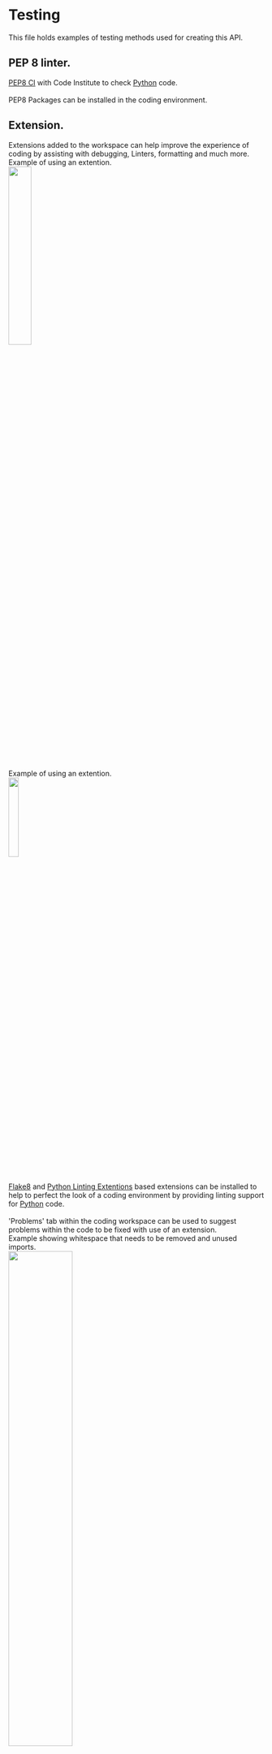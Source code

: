 # Testing
This file holds examples of testing methods used for creating this API.

## PEP 8 linter.

[PEP8 CI](https://pep8ci.herokuapp.com/) with Code Institute to check [Python](https://www.python.org) code.<br>
<br>
PEP8 Packages can be installed in the coding environment.<br>

## Extension.
Extensions added to the workspace can help improve the experience of coding by assisting with debugging, Linters, formatting and much more. <br>
Example of using an extention.<br>
<img src="assets/images/testing-images-backend/pyex.png" width=30% height=30%><br>
<br>
Example of using an extention.<br>
<img src="assets/images/testing-images-backend/flake8.png" width=20% height=20%><br>
<br>
[Flake8](https://flake8.pycqa.org/en/latest/) and [Python Linting Extentions](https://code.visualstudio.com/docs/python/linting) based extensions can be installed to help to perfect the look of a coding environment by providing linting support for [Python](https://www.python.org/) code.<br>
<br>
'Problems' tab within the coding workspace can be used to suggest problems within the code to be fixed with use of an extension.<br>
Example showing whitespace that needs to be removed and unused imports.<br>
<img src="assets/images/testing-images-backend/problemstab.png" width="50%" height="50%">
<br>
'Problems' tab can identify many other issues thoughout building a website.<br>

<hr>

# Django Rest Framework API Testing

[Django Rest Framework](https://www.django-rest-framework.org/) offers testing libraries in built to test code. <br>
APITestCase needs to be imported from rset framework tests.<br>
CLI entry: **python manage.py test**<br>
<br>
Shown in image below. Tests show if they have run succesfully, after being tested in the code to fail, using appropriate HTTP status codes.<br>
<img src="assets/images/testing-images-backend/tests1.png" width="50%" height="50%">
<br>
<br>
Tests can be set to fail depending on the HTTP status code. This image depicts a test failing, and the code needed for it to pass.<br>
<img src="assets/images/testing-images-backend/test2.png" width="50%" height="50%">
<br>
<br>
A test should be 'set up' to create a 'situation' to run a test against.<br>
Each class contains (APITestCase) in the class and each method starts with 'test'<br>
<img src="assets/images/testing-images-backend/test3.png" width="50%" height="50%">
<br>

Testing hints pop up when coming in contact with a piece of code that may not be working properly.<br>
<img src="assets/images/testing-images-backend/Exampleerror.png" width=20% height=20%><br>

Terminal in the workspace shows errors and success messages when running code.<br>
<img src="assets/images/testing-images-backend/codeworks.png" width=20% height=20%><br>
<br>

<hr>

## Errors.
Documentation used when facing some [Errors](https://nodejs.org/api/errors.html#errors_common_system_errors).<br>
Catching errors can be important to enhance a user experience and ease for navigating a website.<br>
This error raised when invalid id was entered in to the URL.<br>

<img src="assets/images/testing-images-backend/error.png" width=20% height=20%><br>
<br>
Image validation error message ensure large images do not get uploaded. Improves experience and decreases loading times.<br>
<img src="assets/images/testing-images-backend/imageresizeerror.png" width=20% height=20%><br>

<br>

[Back to the top](#testing)

<hr>

# User input Errors.
Demonstrates errors faced when building the frontend React portion to this project.<br>

To lessen user error when entering information onto the website such as username, password and confirm password a 'try' 'catch' error block if created.<br>
[React Alerts](https://react-bootstrap.github.io/docs/components/alerts/) is used to hold messages to show to the user. Javascripts [Optional chaining (?)](https://developer.mozilla.org/en-US/docs/Web/JavaScript/Reference/Operators/Optional_chaining) and  Pythons [Django 'non_fields_error'](https://docs.djangoproject.com/en/4.2/ref/forms/api/) used also.<br>
<br>
Alerts have been used to display message for errors that may occur due to incorrect use input. This example shows errors being captured and shown to the user for empty username and password fields.<br>
<img src="frontend/src/assets/images/testing-images-frontend/UserPawwemptyerror.png" width=30% height=30%><br>
<br>
Alert message shown for incorrect password errors.<br>
<img src="frontend/src/assets/images/testing-images-frontend/passnotmatcherror.png" width=30% height=30%><br>
<br>
POST errors can be seen in the console as developing. In this example, the error is because the Username already exsists so a POST response was not created and the user is alerted with a warning message.<br>
<img src="frontend/src/assets/images/testing-images-frontend/POSTerror.png" width=30% height=30%><br>
<br>
POST error, aswell as other errors, are always generated in the workspace terminal.<br>
<img src="frontend/src/assets/images/testing-images-frontend/POsterror2.2.png" width=30% height=30%><br>
<br>

Correctly signals, POST and GET, are also seen in the terminal for confimation that the frontend is communicating with the API backend.<br>
<img src="frontend/src/assets/images/testing-images-frontend/POSTGET.png" width=30% height=30%><br>
<br>

- Error faced when combining the API and React projects. CORS error. CLIENT_ORIGIN_DEV had not been removed from Heroku Config Vars.<br>
<img src="frontend/src/assets/images/testing-images-frontend/webcature1.png" width=30% height=30%>
<br>
- Errors faced. Proxy error.<br>
<img src="frontend/src/assets/images/testing-images-frontend/proxyerror.png" width=30% height=30%>
<br>
- Errors faced. POST error.<br>
This error kept appearing once the backend and frontend projects had been combined.<br>
If the backend API 'python manage.py runserver', had not been entered to get the server running in conjuction with the React frontend server which ran on 'nvm install 16.18.0', 'nvm use 16.18.0', then 'npm start', these errors would appear.<br>
This error showed together with the above Proxy Error.<br>
<img src="frontend/src/assets/images/testing-images-frontend/POSTerror.png" width=30% height=30%>
<br>
- Coding error for mapping the full array of blurbs. The data arrray would return and was printed in console log.<br>
<img src="frontend/src/assets/images/testing-images-frontend/NoMap.png" width=20% height=20%><br>
This error was spotted and fix as the full array have not been mapped through using map() function to get all blurbs in the API.<br>
<img src="frontend/src/assets/images/testing-images-frontend/YesMap.png" width=10% height=10%><br>
<br>

- When creating commentary within my files, I had commented out a vital piece of code that caused issues when running the website. This took a good couple of days to find and solve as it was causing a few different errors.<br>
With the help of a Slack Community Individual, the problem was found and resolved.<br>
<img src="frontend/src/assets/images/testing-images-frontend/owner_id.png" width=20% height=20%><br>
<br>


<hr>

[Back to the top](#testing)


<hr>

[Back to README.md](README.md)

<hr>